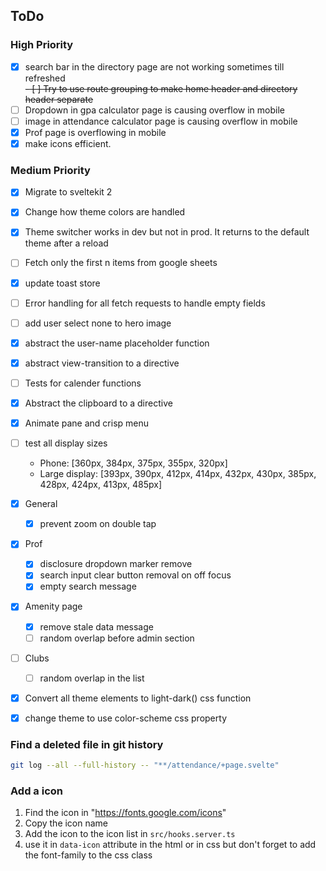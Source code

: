 ## ToDo

### High Priority
- [x] search bar in the directory page are not working sometimes till refreshed  
  ~~- [ ] Try to use route grouping to make home header and directory header separate~~
- [ ] Dropdown in gpa calculator page is causing overflow in mobile
- [ ] image in attendance calculator page is causing overflow in mobile
- [x] Prof page is overflowing in mobile
- [x] make icons efficient.

### Medium Priority
- [x] Migrate to sveltekit 2
- [x] Change how theme colors are handled
- [x] Theme switcher works in dev but not in prod. It returns to the default theme after a reload
- [ ] Fetch only the first n items from google sheets
- [x] update toast store
- [ ] Error handling for all fetch requests to handle empty fields
- [ ] add user select none to hero image
- [x] abstract the user-name placeholder function
- [x] abstract view-transition to a directive
- [ ] Tests for calender functions
- [x] Abstract the clipboard to a directive
- [x] Animate pane and crisp menu
- [ ] test all display sizes 
    - Phone: [360px, 384px, 375px, 355px, 320px]
    - Large display: [393px, 390px, 412px, 414px, 432px, 430px, 385px, 428px, 424px, 413px, 485px]

- [x] General
  - [x] prevent zoom on double tap
- [x] Prof
  - [x] disclosure dropdown marker remove
  - [x] search input clear button removal on off focus
  - [x] empty search message
- [x] Amenity page
  - [x] remove stale data message
  - [ ] random overlap before admin section
- [ ] Clubs
  - [ ] random overlap in the list
- [x] Convert all theme elements to light-dark() css function
- [x] change theme to use color-scheme css property

### Find a deleted file in git history

```bash
git log --all --full-history -- "**/attendance/+page.svelte"
```

### Add a icon

1. Find the icon in "https://fonts.google.com/icons"
2. Copy the icon name
3. Add the icon to the icon list in `src/hooks.server.ts`
4. use it in `data-icon` attribute in the html or in css but don't forget to add the font-family to the css class
